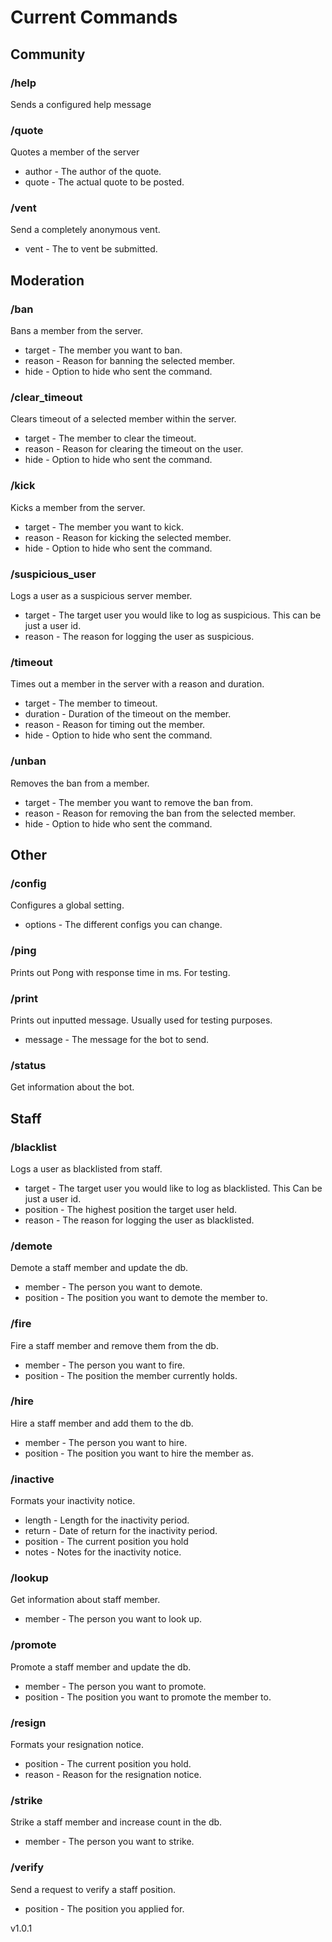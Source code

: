 # Current Commands

## Community

### /help

Sends a configured help message

### /quote

Quotes a member of the server

- author - The author of the quote.
- quote - The actual quote to be posted.

### /vent

Send a completely anonymous vent.

- vent - The to vent be submitted.

## Moderation

### /ban

Bans a member from the server.

- target - The member you want to ban.
- reason - Reason for banning the selected member.
- hide - Option to hide who sent the command.

### /clear_timeout

Clears timeout of a selected member within the server.

- target - The member to clear the timeout.
- reason - Reason for clearing the timeout on the user.
- hide - Option to hide who sent the command.

### /kick

Kicks a member from the server.

- target - The member you want to kick.
- reason - Reason for kicking the selected member.
- hide - Option to hide who sent the command.

### /suspicious_user

Logs a user as a suspicious server member.

- target - The target user you would like to log as suspicious. This can be just a user id.
- reason - The reason for logging the user as suspicious.

### /timeout

Times out a member in the server with a reason and duration.

- target - The member to timeout.
- duration - Duration of the timeout on the member.
- reason - Reason for timing out the member.
- hide - Option to hide who sent the command.

### /unban

Removes the ban from a member.

- target - The member you want to remove the ban from.
- reason - Reason for removing the ban from the selected member.
- hide - Option to hide who sent the command.

## Other

### /config

Configures a global setting.

- options - The different configs you can change.

### /ping

Prints out Pong with response time in ms. For testing.

### /print

Prints out inputted message. Usually used for testing purposes.

- message - The message for the bot to send.

### /status

Get information about the bot.

## Staff

### /blacklist

Logs a user as blacklisted from staff.

- target - The target user you would like to log as blacklisted. This Can be just a user id.
- position - The highest position the target user held.
- reason - The reason for logging the user as blacklisted.

### /demote

Demote a staff member and update the db.

- member - The person you want to demote.
- position - The position you want to demote the member to.

### /fire

Fire a staff member and remove them from the db.

- member - The person you want to fire.
- position - The position the member currently holds.

### /hire

Hire a staff member and add them to the db.

- member - The person you want to hire.
- position - The position you want to hire the member as.

### /inactive

Formats your inactivity notice.

- length - Length for the inactivity period.
- return - Date of return for the inactivity period.
- position - The current position you hold
- notes - Notes for the inactivity notice.

### /lookup

Get information about staff member.

- member - The person you want to look up.

### /promote

Promote a staff member and update the db.

- member - The person you want to promote.
- position - The position you want to promote the member to.

### /resign

Formats your resignation notice.

- position - The current position you hold.
- reason - Reason for the resignation notice.

### /strike

Strike a staff member and increase count in the db.

- member - The person you want to strike.

### /verify

Send a request to verify a staff position.

- position - The position you applied for.

v1.0.1